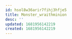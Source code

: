 ```yaml
---
id: hsol8w36arir7fihj3hfje5
title: Monster_wraithminion
desc: ''
updated: 1681956142219
created: 1681956142219
---
```

